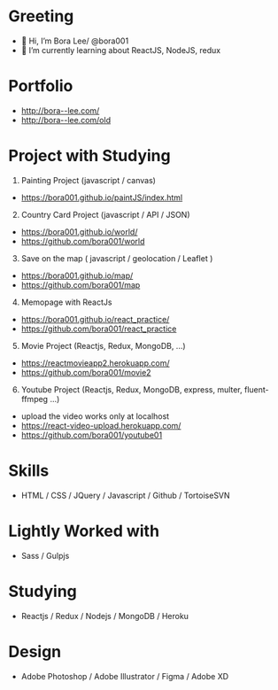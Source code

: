 # Greeting
- 👋 Hi, I’m Bora Lee/ @bora001
- 🌱 I’m currently learning about ReactJS, NodeJS, redux

# Portfolio
- http://bora--lee.com/
- http://bora--lee.com/old

# Project with Studying 
1. Painting Project (javascript / canvas)
- https://bora001.github.io/paintJS/index.html

2. Country Card Project (javascript / API / JSON)
- https://bora001.github.io/world/
- https://github.com/bora001/world

3. Save on the map ( javascript / geolocation / Leaflet )
- https://bora001.github.io/map/
- https://github.com/bora001/map

4. Memopage with ReactJs
- https://bora001.github.io/react_practice/
- https://github.com/bora001/react_practice
 
5. Movie Project (Reactjs, Redux, MongoDB, ...)
- https://reactmovieapp2.herokuapp.com/
- https://github.com/bora001/movie2

6. Youtube Project (Reactjs, Redux, MongoDB, express, multer, fluent-ffmpeg ...)
- upload the video works only at localhost
- https://react-video-upload.herokuapp.com/
- https://github.com/bora001/youtube01


# Skills
- HTML / CSS / JQuery / Javascript / Github / TortoiseSVN  

# Lightly Worked with
- Sass / Gulpjs

# Studying
- Reactjs / Redux / Nodejs / MongoDB / Heroku 

# Design
- Adobe Photoshop / Adobe Illustrator / Figma / Adobe XD
